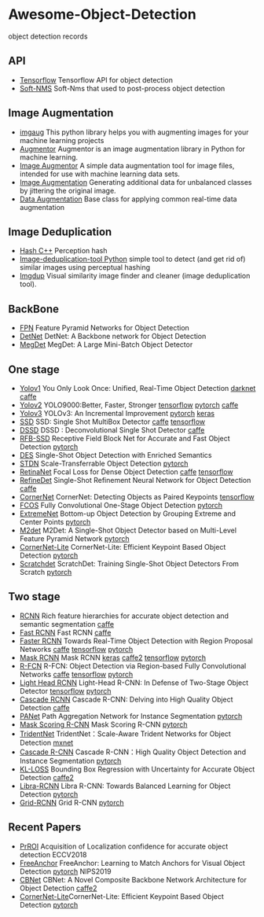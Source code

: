 # Awesome-Object-Detection
object detection records

## API
  - [Tensorflow](https://github.com/tensorflow/models/tree/master/research/object_detection) Tensorflow API for object detection
  - [Soft-NMS](https://github.com/bharatsingh430/soft-nms) Soft-Nms that used to post-process object detection 
  
## Image Augmentation
  - [imgaug](https://github.com/aleju/imgaug) This python library helps you with augmenting images for your machine learning projects
  - [Augmentor](https://github.com/mdbloice/Augmentor) Augmentor is an image augmentation library in Python for machine learning.
  - [Image Augmentor](https://github.com/codebox/image_augmentor) A simple data augmentation tool for image files, intended for use with machine learning data sets.
  - [Image Augmentation](https://github.com/vxy10/ImageAugmentation) Generating additional data for unbalanced classes by jittering the original image.
  - [Data Augmentation](http://tflearn.org/data_augmentation/) Base class for applying common real-time data augmentation 

## Image Deduplication
  - [Hash C++](https://github.com/daicoolb/Awesome-Object-Detections/blob/master/sim_hash.cpp) Perception hash
  - [Image-deduplication-tool Python](https://github.com/mk-fg/image-deduplication-tool) simple tool to detect (and get rid of) similar images using perceptual hashing
  - [Imgdup](https://github.com/rif/imgdup) Visual similarity image finder and cleaner (image deduplication tool).
  
## BackBone
  - [FPN](http://cn.arxiv.org/pdf/1612.03144.pdf) Feature Pyramid Networks for Object Detection
  - [DetNet](http://cn.arxiv.org/pdf/1804.06215.pdf) DetNet: A Backbone network for Object Detection
  - [MegDet](http://cn.arxiv.org/pdf/1711.07240.pdf) MegDet: A Large Mini-Batch Object Detector

## One stage 
  - [Yolov1](http://cn.arxiv.org/pdf/1506.02640.pdf) You Only Look Once: Unified, Real-Time Object Detection [darknet](https://github.com/pjreddie/darknet) [caffe](https://github.com/xingwangsfu/caffe-yolo)
  - [Yolov2](http://cn.arxiv.org/pdf/1612.08242.pdf) YOLO9000:Better, Faster, Stronger [tensorflow](https://github.com/WojciechMormul/yolo2) [pytorch](https://github.com/longcw/yolo2-pytorch) [caffe](https://github.com/gklz1982/caffe-yolov2)
  - [Yolov3](http://cn.arxiv.org/pdf/1804.02767.pdf) YOLOv3: An Incremental Improvement [pytorch](https://github.com/ayooshkathuria/pytorch-yolo-v3) [keras](https://github.com/qqwweee/keras-yolo3)
  - [SSD](http://cn.arxiv.org/pdf/1512.02325.pdf) SSD: Single Shot MultiBox Detector [caffe](https://github.com/weiliu89/caffe/tree/ssd) [tensorflow](https://github.com/balancap/SSD-Tensorflow)
  - [DSSD](http://cn.arxiv.org/pdf/1701.06659.pdf) DSSD : Deconvolutional Single Shot Detector [caffe](https://github.com/chengyangfu/caffe/tree/dssd)
  - [RFB-SSD](http://cn.arxiv.org/pdf/1711.07767.pdf) Receptive Field Block Net for Accurate and Fast Object Detection [pytorch](https://github.com/ruinmessi/RFBNet)
  - [DES](http://cn.arxiv.org/pdf/1712.00433.pdf) Single-Shot Object Detection with Enriched Semantics 
  - [STDN](http://openaccess.thecvf.com/content_cvpr_2018/CameraReady/1376.pdf) Scale-Transferrable Object Detection [pytorch](https://github.com/arvention/STDN)
  - [RetinaNet](http://cn.arxiv.org/pdf/1708.02002.pdf) Focal Loss for Dense Object Detection [caffe](https://github.com/chuanqi305/FocalLoss) [tensorflow](https://github.com/CasiaFan/tensorflow_retinanet)
  - [RefineDet](http://cn.arxiv.org/pdf/1711.06897.pdf) Single-Shot Refinement Neural Network for Object Detection [caffe](https://github.com/sfzhang15/RefineDet)
  - [CornerNet](http://cn.arxiv.org/pdf/1808.01244.pdf) CornerNet: Detecting Objects as Paired Keypoints [tensorflow](https://github.com/makalo/CornerNet)
  - [FCOS](http://cn.arxiv.org/pdf/1904.01355.pdf) Fully Convolutional One-Stage Object Detection [pytorch](https://github.com/tianzhi0549/FCOS)
  - [ExtremeNet](http://cn.arxiv.org/pdf/1901.08043.pdf) Bottom-up Object Detection by Grouping Extreme and Center Points [pytorch](https://github.com/xingyizhou/ExtremeNet)
  - [M2det](https://qijiezhao.github.io/imgs/m2det.pdf) M2Det: A Single-Shot Object Detector based on Multi-Level Feature Pyramid Network [pytorch](https://github.com/qijiezhao/M2Det)
  - [CornerNet-Lite](https://arxiv.org/pdf/1904.08900.pdf) CornerNet-Lite: Efficient Keypoint Based Object Detection [pytorch](https://github.com/princeton-vl/CornerNet-Lite)
  - [Scratchdet](https://arxiv.org/abs/1810.08425) ScratchDet: Training Single-Shot Object Detectors From Scratch [pytorch](https://github.com/KimSoybean/ScratchDet)
  
## Two stage
  - [RCNN](http://cn.arxiv.org/pdf/1311.2524.pdf) Rich feature hierarchies for accurate object detection and semantic segmentation [caffe](https://github.com/rbgirshick/rcnn)
  - [Fast RCNN](http://cn.arxiv.org/pdf/1504.08083.pdf) Fast RCNN [caffe](https://github.com/rbgirshick/fast-rcnn)
  - [Faster RCNN](http://cn.arxiv.org/pdf/1506.01497.pdf) Towards Real-Time Object Detection with Region Proposal Networks [caffe](https://github.com/rbgirshick/py-faster-rcnn) [tensorflow](https://github.com/smallcorgi/Faster-RCNN_TF) [pytorch](https://github.com/jwyang/faster-rcnn.pytorch)
  - [Mask RCNN](http://cn.arxiv.org/pdf/1703.06870.pdf) Mask RCNN [keras](https://github.com/matterport/Mask_RCNN) [caffe2](https://github.com/facebookresearch/Detectron) [tensorflow](https://github.com/CharlesShang/FastMaskRCNN) [pytorch](https://github.com/multimodallearning/pytorch-mask-rcnn)
  - [R-FCN](http://cn.arxiv.org/pdf/1605.06409.pdf) R-FCN: Object Detection via Region-based Fully Convolutional Networks [caffe](https://github.com/YuwenXiong/py-R-FCN) [tensorflow](https://github.com/xdever/RFCN-tensorflow) [pytorch](https://github.com/PureDiors/pytorch_RFCN)
  - [Light Head RCNN](http://cn.arxiv.org/pdf/1711.07264.pdf) Light-Head R-CNN: In Defense of Two-Stage Object Detector [tensorflow](https://github.com/zengarden/light_head_rcnn) [pytorch](https://github.com/Sundrops/pytorch-faster-rcnn)
  - [Cascade RCNN](http://cn.arxiv.org/pdf/1712.00726.pdf) Cascade R-CNN: Delving into High Quality Object Detection [caffe](https://github.com/zhaoweicai/cascade-rcnn)
  - [PANet](http://cn.arxiv.org/pdf/1803.01534.pdf) Path Aggregation Network for Instance Segmentation [pytorch](https://github.com/ShuLiu1993/PANet)
  - [Mask Scoring R-CNN](http://cn.arxiv.org/pdf/1903.00241.pdf) Mask Scoring R-CNN [pytorch](https://github.com/zjhuang22/maskscoring_rcnn)
  - [TridentNet](https://arxiv.org/abs/1901.01892) TridentNet：Scale-Aware Trident Networks for Object Detection [mxnet](https://github.com/TuSimple/simpledet)
  - [Cascade R-CNN](https://arxiv.org/abs/1906.09756) Cascade R-CNN：High Quality Object Detection and Instance Segmentation [pytorch](https://github.com/zhaoweicai/Detectron-Cascade-RCNN)
  - [KL-LOSS](https://arxiv.org/abs/1809.08545) Bounding Box Regression with Uncertainty for Accurate Object Detection [caffe2](https://github.com/yihui-he/KL-Loss)
  - [Libra-RCNN](https://arxiv.org/pdf/1904.02701.pdf) Libra R-CNN: Towards Balanced Learning for Object Detection [pytorch](https://github.com/OceanPang/Libra_R-CNN)
  - [Grid-RCNN](https://arxiv.org/abs/1811.12030) Grid R-CNN [pytorch](https://github.com/STVIR/Grid-R-CNN)

## Recent Papers
  - [PrROI](https://arxiv.org/pdf/1807.11590.pdf) Acquisition of Localization confidence for accurate object detection ECCV2018
  - [FreeAnchor](https://arxiv.org/pdf/1909.02466.pdf) FreeAnchor: Learning to Match Anchors for Visual 
Object Detection [pytorch](https://github.com/zhangxiaosong18/FreeAnchor) NIPS2019
  - [CBNet](https://arxiv.org/pdf/1909.03625.pdf) CBNet: A Novel Composite Backbone Network Architecture for Object Detection
[caffe2](https://github.com/PKUbahuangliuhe/CBNet) 
  - [CornerNet-Lite](https://arxiv.org/pdf/1904.08900.pdf)CornerNet-Lite: Efficient Keypoint Based Object Detection [pytorch](https://github.com/princeton-vl/CornerNet-Lite)
